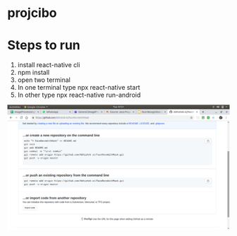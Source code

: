 # projcibo

<h1>Steps to run</h1>
<ol>
<li>install react-native cli </li>
<li>npm install</li>
<li>open two terminal</li>
<li>In one terminal type npx react-native start</li>
<li>In other type npx react-native run-android</li>
</ol>

<img src="https://github.com/Abhishek-st/projcibo/blob/master/Screenshot%20from%202020-07-21%2007-21-57.png?raw=true" />
